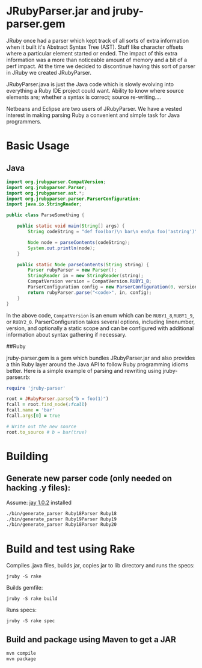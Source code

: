 # JRubyParser.jar and jruby-parser.gem

JRuby once had a parser which kept track of all sorts of extra information when it built it's Abstract Syntax Tree (AST).  Stuff like character offsets where a particular element started or ended.  The impact of this extra information was a more than noticeable amount of memory and a bit of a perf impact.  At the time we decided to discontinue having this sort of parser in JRuby we created JRubyParser.

JRubyParser.java is just the Java code which is slowly evolving into everything a Ruby IDE project could want.  Ability to know where source elements are; whether a syntax is correct; source re-writing....

Netbeans and Eclipse are two users of JRubyParser.  We have a vested interest in making parsing Ruby a convenient and simple task for Java programmers.

# Basic Usage


## Java

```java
import org.jrubyparser.CompatVersion;
import org.jrubyparser.Parser;
import org.jrubyparser.ast.*;
import org.jrubyparser.parser.ParserConfiguration;
import java.io.StringReader;

public class ParseSomething {

    public static void main(String[] args) {
        String codeString = "def foo(bar)\n bar\n end\n foo('astring')";

        Node node = parseContents(codeString);
        System.out.println(node);
    }

    public static Node parseContents(String string) {
        Parser rubyParser = new Parser();
        StringReader in = new StringReader(string);
        CompatVersion version = CompatVersion.RUBY1_8;
        ParserConfiguration config = new ParserConfiguration(0, version);
        return rubyParser.parse("<code>", in, config);
    }
}

```
In the above code, `CompatVersion` is an enum which can be `RUBY1_8`,`RUBY1_9`, or `RUBY2_0`. ParserConfiguration takes
several options, including linenumber, version, and optionally a static scope and can be configured with additional information about syntax gathering if necessary. 

##Ruby

jruby-parser.gem is a gem which bundles JRubyParser.jar and also provides a thin Ruby layer around the Java API to follow Ruby programming idioms better.  Here is a simple example of parsing and rewriting using jruby-parser.rb:

```ruby
require 'jruby-parser'

root = JRubyParser.parse("b = foo(1)")
fcall = root.find_node(:fcall)
fcall.name = 'bar'
fcall.args[0] = true

# Write out the new source 
root.to_source # b = bar(true)
```

# Building

## Generate new parser code (only needed on hacking .y files):

Assume: [jay 1.0.2](https://github.com/jruby/jay) installed

```sh
./bin/generate_parser Ruby18Parser Ruby18
./bin/generate_parser Ruby19Parser Ruby19
./bin/generate_parser Ruby18Parser Ruby20
```

# Build and test using Rake

Compiles .java files, builds jar, copies jar to lib directory and runs the specs:

`jruby -S rake`

Builds gemfile:

`jruby -S rake build`

Runs specs:

`jruby -S rake spec`

## Build and package using Maven to get a JAR

```sh
mvn compile
mvn package
```

